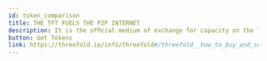 ```yaml
---
id: token_comparison
title: THE TFT FUELS THE P2P INTERNET
description: It is the ofﬁcial medium of exchange for capacity on the ThreeFold Grid.
button: Get Tokens
link: https://threefold.io/info/threefold#/threefold__how_to_buy_and_sell #add button link here
---
```

